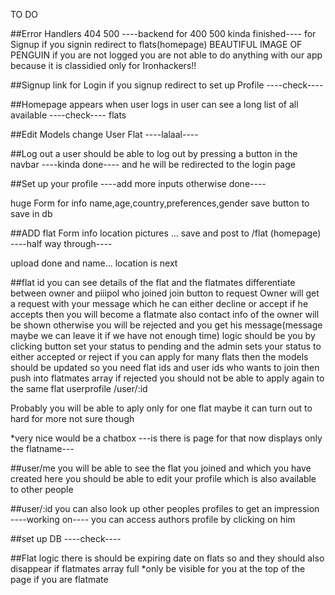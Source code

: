 TO DO

##Error Handlers 404 500 ----backend for 400 500 kinda finished----
for Signup if you signin redirect to flats(homepage) BEAUTIFUL IMAGE OF PENGUIN
if you are not logged you are not able to do anything with our app because it is
classidied only for Ironhackers!!

##Signup link for Login if you signup redirect to set up Profile ----check----

##Homepage appears when user logs in user can see a long list of all available ----check----
flats

##Edit Models change User Flat ----lalaal----

##Log out a user should be able to log out by pressing a button in the navbar ----kinda done----
and he will be redirected to the login page

##Set up your profile ----add more inputs otherwise done----

huge Form for info name,age,country,preferences,gender save button to save in db

##ADD flat Form info location pictures ... save and post to /flat (homepage) ----half way through----

upload done and name... location is next

##flat id you can see details of the flat and the flatmates differentiate
between owner and piiipol who joined join button to request Owner will get a
request with your message which he can either decline or accept if he accepts
then you will become a flatmate also contact info of the owner will be shown
otherwise you will be rejected and you get his message(message maybe we can
leave it if we have not enough time)
logic should be you by clicking button set your status to pending
and the admin sets your status to either accepted or reject if you can
apply for many flats then the models should be updated so you need flat ids and user ids who wants to join
then push into flatmates array
if rejected you should not be able to apply again to the same flat
userprofile /user/:id

Probably you will be able to aply only for one flat maybe it can turn out to hard for more
not sure though

\*very nice would be a chatbox
---is there is page for that now displays only the flatname---

##user/me you will be able to see the flat you joined and which you have created
here you should be able to edit your profile which is also available to other
people

##user/:id you can also look up other peoples profiles to get an impression ----working on----
you can access authors profile by clicking on him

##set up DB ----check----

##Flat logic
there is should be expiring date on flats so and they should also disappear if flatmates array full \*only be visible for you at the top of the page if you are flatmate
